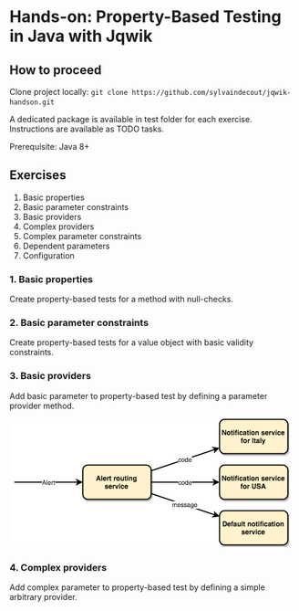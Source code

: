 # Hands-on: Property-Based Testing in Java with Jqwik

## How to proceed
Clone project locally:
`git clone https://github.com/sylvaindecout/jqwik-handson.git`

A dedicated package is available in test folder for each exercise.
Instructions are available as TODO tasks.

Prerequisite: Java 8+

## Exercises
1. Basic properties
2. Basic parameter constraints
3. Basic providers
4. Complex providers
5. Complex parameter constraints
6. Dependent parameters
7. Configuration

### 1. Basic properties
Create property-based tests for a method with null-checks.

### 2. Basic parameter constraints
Create property-based tests for a value object with basic validity constraints.

### 3. Basic providers
Add basic parameter to property-based test by defining a parameter provider method.

![Use case: Alert routing](docs/images/UseCase-Exercise3.png)

### 4. Complex providers
Add complex parameter to property-based test by defining a simple arbitrary provider.
